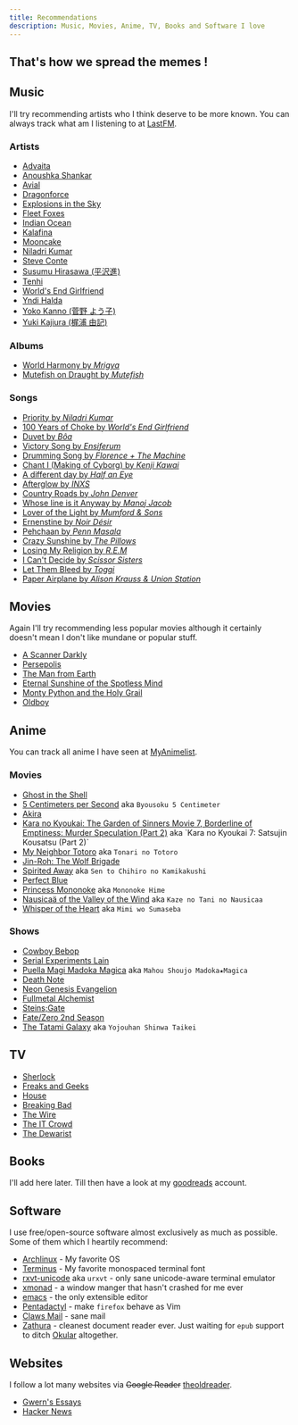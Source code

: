```yaml
---
title: Recommendations
description: Music, Movies, Anime, TV, Books and Software I love
---
```


## That's how we spread the memes <span data-icon="&#xe004;" aria-hidden="true" style="color:#005580"></span> !


Music
-----

I'll try recommending artists who I think deserve to be more known. You can always track what am I listening to at [LastFM](http://www.last.fm/user/rejuvyesh).

### Artists

-  [Advaita](https://en.wikipedia.org/wiki/Advaita_(band))
-  [Anoushka Shankar](http://en.wikipedia.org/wiki/Anoushka_Shankar)
-  [Avial](http://en.wikipedia.org/wiki/Avial_(band))
-  [Dragonforce](http://en.wikipedia.org/wiki/DragonForce)
-  [Explosions in the Sky](http://en.wikipedia.org/wiki/Explosions_in_the_Sky)
-  [Fleet Foxes](http://en.wikipedia.org/wiki/Fleet_Foxes)
-  [Indian Ocean](http://en.wikipedia.org/wiki/Indian_Ocean_(band))
-  [Kalafina](http://en.wikipedia.org/wiki/Kalafina)
-  [Mooncake](http://www.mooncakeband.com/)
-  [Niladri Kumar](https://en.wikipedia.org/wiki/Niladri_Kumar)
-  [Steve Conte](http://en.wikipedia.org/wiki/Steve_Conte)
-  [Susumu Hirasawa (平沢進)](http://en.wikipedia.org/wiki/Susumu_Hirasawa)
-  [Tenhi](http://en.wikipedia.org/wiki/Tenhi)
-  [World's End Girlfriend](https://en.wikipedia.org/wiki/World%27s_End_Girlfriend)
-  [Yndi Halda](https://en.wikipedia.org/wiki/Yndi_Halda)
-  [Yoko Kanno (菅野 よう子)](http://en.wikipedia.org/wiki/Yoko_Kanno)
-  [Yuki Kajiura (梶浦 由記)](http://en.wikipedia.org/wiki/Yuki_Kajiura)


### Albums

-  [World Harmony by _Mrigya_](http://www.mrigya.com/index.htm)
-  [Mutefish on Draught by _Mutefish_](http://www.mutefish.ie/)

### Songs

-  [Priority by _Niladri Kumar_](http://youtu.be/nB0CC5j-tfY)
-  [100 Years of Choke by _World's End Girlfriend_](http://youtu.be/KYBulfbBstc)
-  [Duvet by _Bôa_](http://www.youtube.com/watch?v=T0N5YblvT1c)
-  [Victory Song by _Ensiferum_](http://www.youtube.com/watch?v=fyvPe0uqjjY)
-  [Drumming Song by _Florence + The Machine_](http://youtu.be/TpLXQorSQe8)
-  [Chant I (Making of Cyborg) by _Kenji Kawai_](http://www.youtube.com/watch?v=D1u15C3zp50)
-  [A different day by _Half an Eye_](http://www.youtube.com/watch?v=FYGQb73SIXs)
-  [Afterglow by _INXS_](http://www.youtube.com/watch?v=OnTelUJrDhc)
-  [Country Roads by _John Denver_](http://www.youtube.com/watch?v=oN86d0CdgHQ)
-  [Whose line is it Anyway by _Manoj Jacob_](http://www.youtube.com/watch?v=q_gBhzPSTVA)
-  [Lover of the Light by _Mumford & Sons_](http://www.youtube.com/watch?v=nMJUbZrNnA8)
-  [Ernenstine by _Noir Désir_](http://www.youtube.com/watch?v=aBGZNjF3h_M)
-  [Pehchaan by _Penn Masala_](https://soundcloud.com/pennmasala/pehchaan?in=pennmasala/sets/pehchaan)
-  [Crazy Sunshine by _The Pillows_](http://www.youtube.com/watch?v=xzTRd3NoZ0A)
-  [Losing My Religion by _R.E.M_](http://www.youtube.com/watch?v=xwtdhWltSIg)
-  [I Can't Decide by _Scissor Sisters_](http://www.youtube.com/watch?v=OFKUnfwBPTU)
-  [Let Them Bleed by _Toggi_](http://youtu.be/1yWgiCPwbnk)
-  [Paper Airplane by _Alison Krauss & Union Station_](https://www.youtube.com/watch?v=2-0drZqMdR4)

Movies
------

Again I'll try recommending less popular movies although it certainly doesn't mean I don't like mundane or popular stuff.

-  [A Scanner Darkly](http://www.imdb.com/title/tt0405296/)
-  [Persepolis](http://www.imdb.com/title/tt0808417/)
-  [The Man from Earth](http://www.imdb.com/title/tt0756683/)
-  [Eternal Sunshine of the Spotless Mind](http://www.imdb.com/title/tt0338013/)
-  [Monty Python and the Holy Grail](http://www.imdb.com/title/tt0071853/)
-  [Oldboy](http://www.imdb.com/title/tt0364569/)

Anime
------

You can track all anime I have seen at [MyAnimelist](http://myanimelist.net/profile/rejuvyesh).

### Movies

- [Ghost in the Shell](http://myanimelist.net/anime/43/Ghost_in_the_Shell)
- [5 Centimeters per Second](http://myanimelist.net/anime/1689/Byousoku_5_Centimeter) aka `Byousoku 5 Centimeter`
- [Akira](http://myanimelist.net/anime/47/Akira)
- [Kara no Kyoukai: The Garden of Sinners Movie 7, Borderline of Emptiness: Murder Speculation (Part 2)](http://myanimelist.net/anime/5205/Kara_no_Kyoukai_7:_Satsujin_Kousatsu_(Part_2)) aka `Kara no Kyoukai 7: Satsujin Kousatsu (Part 2)`
- [My Neighbor Totoro](http://myanimelist.net/anime/523/Tonari_no_Totoro) aka `Tonari no Totoro`
- [Jin-Roh: The Wolf Brigade](http://myanimelist.net/anime/570/Jin-Roh:_The_Wolf_Brigade)
- [Spirited Away](http://myanimelist.net/anime/199/Sen_to_Chihiro_no_Kamikakushi) aka `Sen to Chihiro no Kamikakushi`
- [Perfect Blue](http://myanimelist.net/anime/437/Perfect_Blue)
- [Princess Mononoke](http://myanimelist.net/anime/164/Mononoke_Hime) aka `Mononoke Hime`
- [Nausicaä of the Valley of the Wind](http://myanimelist.net/anime/572/Kaze_no_Tani_no_Nausicaa) aka `Kaze no Tani no Nausicaa`
- [Whisper of the Heart](http://myanimelist.net/anime/585/Mimi_wo_Sumaseba) aka `Mimi wo Sumaseba`

### Shows

- [Cowboy Bebop](http://myanimelist.net/anime/1/Cowboy_Bebop)
- [Serial Experiments Lain](http://myanimelist.net/anime/339/Serial_Experiments_Lain)
- [Puella Magi Madoka Magica](http://myanimelist.net/anime/9756/Mahou_Shoujo_Madoka%E2%98%85Magica) aka `Mahou Shoujo Madoka★Magica`
- [Death Note](http://myanimelist.net/anime/1535/Death_Note)
- [Neon Genesis Evangelion](http://myanimelist.net/anime/30/Neon_Genesis_Evangelion)
- [Fullmetal Alchemist](http://myanimelist.net/anime/121/Fullmetal_Alchemist)
- [Steins;Gate](http://myanimelist.net/anime/9253/Steins;Gate)
- [Fate/Zero 2nd Season](http://myanimelist.net/anime/11741/Fate/Zero_2nd_Season)
- [The Tatami Galaxy](http://myanimelist.net/anime/7785/Yojouhan_Shinwa_Taikei) aka `Yojouhan Shinwa Taikei`


TV
---

- [Sherlock](http://www.imdb.com/title/tt1475582/)
- [Freaks and Geeks]()
- [House](http://www.imdb.com/title/tt0412142/)
- [Breaking Bad](http://www.imdb.com/title/tt0903747/)
- [The Wire](http://www.imdb.com/title/tt0306414/)
- [The IT Crowd](http://www.imdb.com/title/tt0487831/)
- [The Dewarist](http://www.dewarsindia.com/the-dewarists/about-dewarists.aspx)

Books
-----

I'll add here later. Till then have a look at my [goodreads](http://www.goodreads.com/rejuvyesh) account.


Software
--------

I use free/open-source software almost exclusively as much as possible. Some of them which I heartily recommend:

-  [Archlinux](https://www.archlinux.org/) - My favorite OS  <span data-icon="&#xe004;" aria-hidden="true" style="color:#005580"></span>
-  [Terminus](http://terminus-font.sourceforge.net/) - My favorite monospaced terminal font
-  [rxvt-unicode](http://software.schmorp.de/pkg/rxvt-unicode.html) aka `urxvt` - only sane unicode-aware terminal emulator
-  [xmonad](http://xmonad.org/) - a window manger that hasn't crashed for me ever
-  [emacs](http://www.gnu.org/s/emacs) - the only extensible editor
-  [Pentadactyl](http://5digits.org/pentadactyl/) - make `firefox` behave as Vim
-  [Claws Mail](http://www.claws-mail.org/) - sane mail
-  [Zathura](http://pwmt.org/projects/zathura/) - cleanest document reader ever. Just waiting for `epub` support to ditch [Okular]() altogether.


Websites
--------

I follow a lot many websites via ~~Google Reader~~ [theoldreader](http://theoldreader.com).

- [Gwern's Essays](http://www.gwern.net/)
- [Hacker News](http://news.ycombinator.com/)

